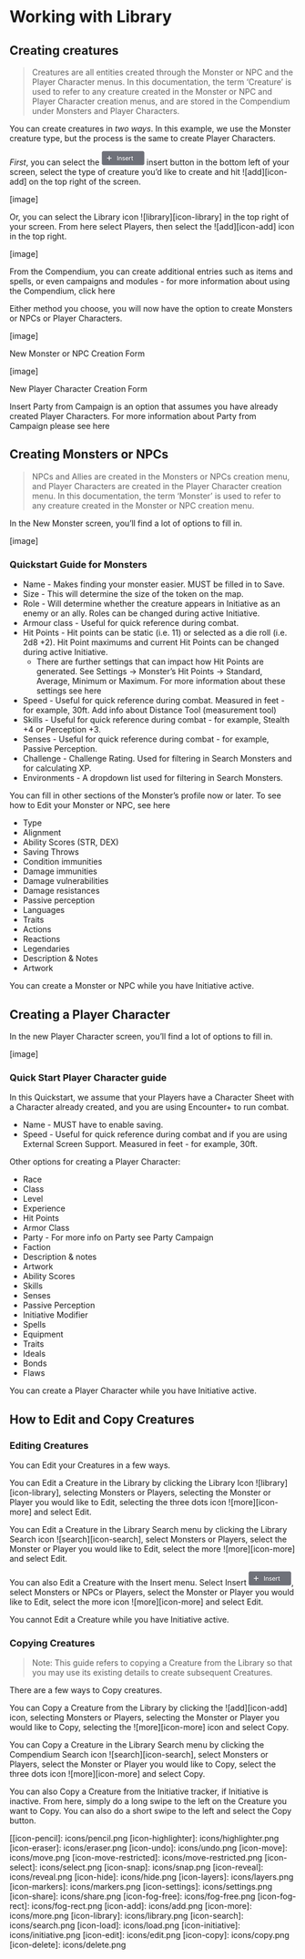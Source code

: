 # Working with Library

## Creating creatures

>Creatures are all entities created through the Monster or NPC and the Player Character menus. In this documentation, the term ‘Creature’ is used to refer to any creature created in the Monster or NPC and Player Character creation menus, and are stored in the Compendium under Monsters and Player Characters.

You can create creatures in *two ways*. In this example, we use the Monster creature type, but the process is the same to create Player Characters.

*First*, you can select the ![button-insert][button-insert] insert button in the bottom left of your screen, select the type of creature you’d like to create and hit ![add][icon-add] on the top right of the screen. 

[image]

Or, you can select the Library icon ![library][icon-library] in the top right of your screen. From here select Players, then select the ![add][icon-add] icon in the top right.

[image]

From the Compendium, you can create additional entries such as items and spells, or even campaigns and modules - for more information about using the Compendium, click here

Either method you choose, you will now have the option to create Monsters or NPCs or Player Characters. 

[image]

New Monster or NPC Creation Form

[image]

New Player Character Creation Form

Insert Party from Campaign is an option that assumes you have already created Player Characters. For more information about Party from Campaign please see here

## Creating Monsters or NPCs

>NPCs and Allies are created in the Monsters or NPCs creation menu, and Player Characters are created in the Player Character creation menu. In this documentation, the term ‘Monster’ is used to refer to any creature created in the Monster or NPC creation menu.

In the New Monster screen, you’ll find a lot of options to fill in. 

[image]

### Quickstart Guide for Monsters

* Name - Makes finding your monster easier. MUST be filled in to Save.
* Size - This will determine the size of the token on the map. 
* Role - Will determine whether the creature appears in Initiative as an enemy or an ally. Roles can be changed during active Initiative.
* Armour class - Useful for quick reference during combat.
* Hit Points - Hit points can be static (i.e. 11) or selected as a die roll (i.e. 2d8 +2). Hit Point maximums and current Hit Points can be changed during active Initiative.
	* There are further settings that can impact how Hit Points are generated. See Settings -> Monster’s Hit Points -> Standard, Average, Minimum or Maximum. For more information about these settings see here
* Speed - Useful for quick reference during combat. Measured in feet - for example, 30ft. Add info about Distance Tool (measurement tool)
* Skills - Useful for quick reference during combat - for example, Stealth +4 or Perception +3.
* Senses - Useful for quick reference during combat - for example, Passive Perception.
* Challenge - Challenge Rating. Used for filtering in Search Monsters and for calculating XP.
* Environments - A dropdown list used for filtering in Search Monsters.

You can fill in other sections of the Monster’s profile now or later. To see how to Edit your Monster or NPC, see here

* Type
* Alignment
* Ability Scores (STR, DEX)
* Saving Throws
* Condition immunities
* Damage immunities
* Damage vulnerabilities
* Damage resistances
* Passive perception
* Languages
* Traits
* Actions
* Reactions
* Legendaries
* Description & Notes
* Artwork

You can create a Monster or NPC while you have Initiative active.

## Creating a Player Character

In the new Player Character screen, you’ll find a lot of options to fill in.

[image]

### Quick Start Player Character guide

In this Quickstart, we assume that your Players have a Character Sheet with a Character already created, and you are using Encounter+ to run combat.

* Name - MUST have to enable saving.
* Speed - Useful for quick reference during combat and if you are using External Screen Support. Measured in feet - for example, 30ft.

Other options for creating a Player Character:

* Race
* Class
* Level
* Experience
* Hit Points
* Armor Class
* Party - For more info on Party see Party Campaign
* Faction
* Description & notes
* Artwork
* Ability Scores
* Skills
* Senses
* Passive Perception
* Initiative Modifier
* Spells
* Equipment
* Traits
* Ideals
* Bonds
* Flaws

You can create a Player Character while you have Initiative active.


## How to Edit and Copy Creatures

### Editing Creatures

You can Edit your Creatures in a few ways.

You can Edit a Creature in the Library by clicking the Library Icon ![library][icon-library], selecting Monsters or Players, selecting the Monster or Player you would like to Edit, selecting the three dots icon ![more][icon-more] and select Edit.

You can Edit a Creature in the Library Search menu by clicking the Library Search icon ![search][icon-search], select Monsters or Players, select the Monster or Player you would like to Edit, select the more ![more][icon-more] and select Edit.

You can also Edit a Creature with the Insert menu. Select Insert ![insert][button-insert], select Monsters or NPCs or Players, select the Monster or Player you would like to Edit, select the more icon ![more][icon-more] and select Edit. 

You cannot Edit a Creature while you have Initiative active.

### Copying Creatures

> Note: This guide refers to copying a Creature from the Library so that you may use its existing details to create subsequent Creatures. 

There are a few ways to Copy creatures.

You can Copy a Creature from the Library by clicking the ![add][icon-add] icon, selecting Monsters or Players, selecting the Monster or Player you would like to Copy, selecting the ![more][icon-more] icon and select Copy.

You can Copy a Creature in the Library Search menu by clicking the Compendium Search icon ![search][icon-search], select Monsters or Players, select the Monster or Player you would like to Copy, select the three dots icon ![more][icon-more] and select Copy.

You can also Copy a Creature from the Initiative tracker, if Initiative is inactive. From here, simply do a long swipe to the left on the Creature you want to Copy. You can also do a short swipe to the left and select the Copy button.

[[icon-pencil]: icons/pencil.png 
[icon-highlighter]: icons/highlighter.png
[icon-eraser]: icons/eraser.png
[icon-undo]: icons/undo.png
[icon-move]: icons/move.png
[icon-move-restricted]: icons/move-restricted.png
[icon-select]: icons/select.png
[icon-snap]: icons/snap.png
[icon-reveal]: icons/reveal.png
[icon-hide]: icons/hide.png
[icon-layers]: icons/layers.png
[icon-markers]: icons/markers.png 
[icon-settings]: icons/settings.png
[icon-share]: icons/share.png
[icon-fog-free]: icons/fog-free.png
[icon-fog-rect]: icons/fog-rect.png
[icon-add]: icons/add.png
[icon-more]: icons/more.png
[icon-library]: icons/library.png
[icon-search]: icons/search.png
[icon-load]: icons/load.png
[icon-initiative]: icons/initiative.png
[icon-edit]: icons/edit.png
[icon-copy]: icons/copy.png
[icon-delete]: icons/delete.png

[button-insert]: buttons/insert.png
[button-start]: buttons/start.png
[button-stop]: buttons/stop.png
[button-reset]: buttons/reset.png
[button-save]: buttons/save.png
[button-previous]: buttons/previous.png
[button-next]: buttons/next.png
[button-initiative]: buttons/initiative.png
[button-randomize]: buttons/randomize.png
[button-reset]: buttons/reset.png